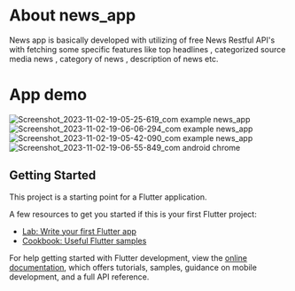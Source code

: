 # About news_app
News app is basically developed with utilizing of free News Restful API's with fetching some specific features like 
top headlines , categorized source media news , category of news , description of news etc.

# App demo
![Screenshot_2023-11-02-19-05-25-619_com example news_app](https://github.com/kshetrinabin/News_Application/assets/148364736/49255742-dd4f-4cec-94ac-7b96b4994092)
![Screenshot_2023-11-02-19-06-06-294_com example news_app](https://github.com/kshetrinabin/News_Application/assets/148364736/259f2408-cf40-4bec-b481-35fdf40d9ccf)
![Screenshot_2023-11-02-19-05-42-090_com example news_app](https://github.com/kshetrinabin/News_Application/assets/148364736/46eaba50-92ba-467d-97bf-ac30b6d968bb)
![Screenshot_2023-11-02-19-06-55-849_com android chrome](https://github.com/kshetrinabin/News_Application/assets/148364736/5cccb7a6-6ead-4e9d-9e22-11d2a48cd19d)



## Getting Started

This project is a starting point for a Flutter application.

A few resources to get you started if this is your first Flutter project:

- [Lab: Write your first Flutter app](https://docs.flutter.dev/get-started/codelab)
- [Cookbook: Useful Flutter samples](https://docs.flutter.dev/cookbook)

For help getting started with Flutter development, view the
[online documentation](https://docs.flutter.dev/), which offers tutorials,
samples, guidance on mobile development, and a full API reference.
